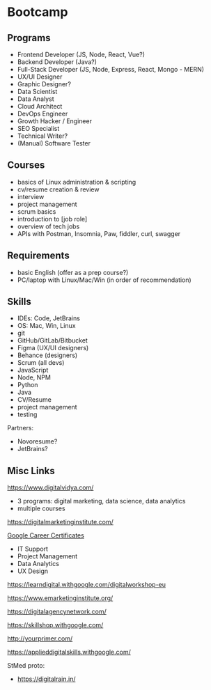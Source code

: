 # Bootcamp

## Programs

- Frontend Developer (JS, Node, React, Vue?)
- Backend Developer (Java?)
- Full-Stack Developer (JS, Node, Express, React, Mongo - MERN)
- UX/UI Designer
- Graphic Designer?
- Data Scientist
- Data Analyst
- Cloud Architect
- DevOps Engineer
- Growth Hacker / Engineer
- SEO Specialist
- Technical Writer?
- (Manual) Software Tester

## Courses

- basics of Linux administration & scripting
- cv/resume creation & review
- interview
- project management
- scrum basics
- introduction to [job role]
- overview of tech jobs
- APIs with Postman, Insomnia, Paw, fiddler, curl, swagger

## Requirements

- basic English (offer as a prep course?)
- PC/laptop with Linux/Mac/Win (in order of recommendation)

## Skills

- IDEs: Code, JetBrains
- OS: Mac, Win, Linux
- git
- GitHub/GitLab/Bitbucket
- Figma (UX/UI designers)
- Behance (designers)
- Scrum (all devs)
- JavaScript
- Node, NPM
- Python
- Java
- CV/Resume
- project management
- testing

Partners:

- Novoresume?
- JetBrains?

## Misc Links

https://www.digitalvidya.com/
- 3 programs: digital marketing, data science, data analytics
- multiple courses

https://digitalmarketinginstitute.com/

[Google Career Certificates](https://grow.google/intl/europe/google-certificates)
- IT Support
- Project Management
- Data Analytics
- UX Design

https://learndigital.withgoogle.com/digitalworkshop-eu

https://www.emarketinginstitute.org/

https://digitalagencynetwork.com/

https://skillshop.withgoogle.com/

http://yourprimer.com/

https://applieddigitalskills.withgoogle.com/


StMed proto:
- https://digitalrain.in/

